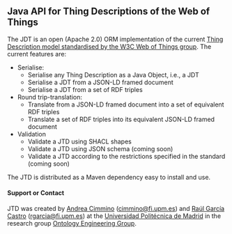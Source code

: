 ## Java API for Thing Descriptions of the Web of Things

The JDT is an open (Apache 2.0) ORM implementation of the current [Thing Description model standardised by the W3C Web of Things group](https://www.w3.org/TR/wot-thing-description/). The current features are:

* Serialise:
  * Serialise any Thing Description as a Java Object, i.e., a JDT
  * Serialise a JDT from a JSON-LD framed document
  * Serialise a JDT from a set of RDF triples
* Round trip-translation:
  *  Translate from a JSON-LD framed document into a set of equivalent RDF triples
  *  Translate a set of RDF triples into its equivalent JSON-LD framed document
* Validation
  * Validate a JTD using SHACL shapes
  * Validate a JTD using JSON schema (coming soon)
  * Validate a JTD according to the restrictions specified in the standard (coming soon)

The JTD is distributed as a Maven dependency easy to install and use.

#### Support or Contact

JTD was created by [Andrea Cimmino](https://scholar.google.es/citations?user=_6U9WMcAAAAJ&hl=es&oi=ao) (cimmino@fi.upm.es) and [Raúl García Castro](http://garcia-castro.com/) (rgarcia@fi.upm.es) at the [Universidad Politécnica de Madrid](https://www.upm.es/) in the research group [Ontology Engineering Group](https://oeg.fi.upm.es/).
